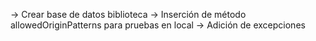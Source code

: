 -> Crear base de datos biblioteca
-> Inserción de método allowedOriginPatterns para pruebas en local
-> Adición de excepciones
